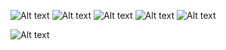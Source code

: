 
![Alt text](https://gifcity.carrd.co/assets/images/gallery83/9517dc09.png?v=d55ea43d) ![Alt text](https://gifcity.carrd.co/assets/images/gallery85/ea14646b.gif?v=d55ea43d)
![Alt text](https://gifcity.carrd.co/assets/images/gallery85/03d58297.png?v=d55ea43d) ![Alt text](https://gifcity.carrd.co/assets/images/gallery320/75ed242d.jpg?v=d55ea43d) ![Alt text](https://gifcity.carrd.co/assets/images/gallery51/1a1c7779.gif?v=d55ea43d)

![Alt text](https://media.tenor.com/z0-TCu20Zs0AAAAM/team-rocket-meowth.gif)
